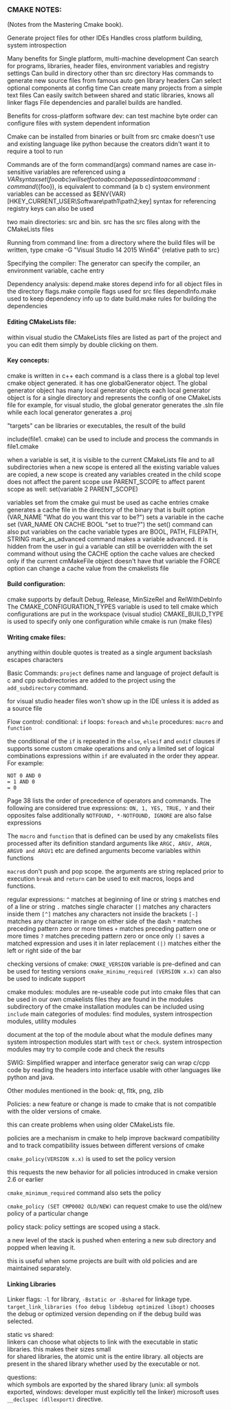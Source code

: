 ### CMAKE NOTES:
(Notes from the Mastering Cmake book).

Generate project files for other IDEs
Handles cross platform building, system introspection

Many benefits for Single platform, multi-machine development
Can search for programs, libraries, header files, environment variables and registry settings
Can build in directory other than src directory
Has commands to generate new source files from famous auto gen library headers
Can select optional components at config time
Can create many projects from a simple text files
Can easily switch between shared and static libraries, knows all linker flags
File dependencies and parallel builds are handled.

Benefits for cross-platform software dev:
can test machine byte order
can configure files with system dependent information

Cmake can be installed from binaries or built from src
cmake doesn't use and existing language like python because the creators didn't want it to require a tool to run

Commands are of the form command(args)
command names are case in-sensitive
variables are referenced using a ${VAR} syntax
set (foo a b c) will set foo to a b c
can be passed in to a command: command (${foo}), is equivalent to command (a b c)
system environment variables can be accessed as $ENV{VAR}
[HKEY_CURRENT_USER\\Software\\path1\\path2;key] syntax for referencing registry keys can
also be used

two main directories: src and bin. src has the src files along with the CMakeLists files

Running from command line:
from a directory where the build files will be written, type
cmake -G "Visual Studio 14 2015 Win64" {relative path to src}

Specifying the compiler:
The generator can specify the compiler, an environment variable, cache entry

Dependency analysis:
depend.make stores depend info for all object files in the directory
flags.make compile flags used for src files
dependInfo.make used to keep dependency info up to date
build.make rules for building the dependencies
 
#### Editing CMakeLists file:
within visual studio the CMakeLists files are listed as part of the project and you can edit them simply by double clicking on them.
 
#### Key concepts:
cmake is written in c++
each command is a class 
there is a global top level cmake object generated. it has one globalGenerator object.
The global generator object has many local generator objects
each local generator object is for a single directory and represents the config of one CMakeLists file
for example, for visual studio, the global generator generates the .sln file while each local generator generates a .proj

"targets" can be libraries or executables, the result of the build

include(file1. cmake) can be used to include and process the commands in file1.cmake

when a variable is set, it is visible to the current CMakeLists file and to all subdirectories
when a new scope is entered all the existing variable values are copied, a new scope is created
any variables created in the child scope does not affect the parent scope
use PARENT_SCOPE to affect parent scope as well: set(variable 2 PARENT_SCOPE)

variables set from the cmake gui must be used as cache entries
cmake generates a cache file in the directory of the binary that is built
option (VAR_NAME "What do you want this var to be?") sets a variable in the cache
set (VAR_NAME ON CACHE BOOL "set to true?") the set() command can also put variables on the cache
variable types are BOOL, PATH, FILEPATH, STRING
mark_as_advanced command makes a variable advanced. it is hidden from the user in gui
a variable can still be overridden with the set command without using the CACHE option
the cache values are checked only if the current cmMakeFile object doesn't have that variable
the FORCE option can change a cache value from the cmakelists file


#### Build configuration:
cmake supports by default Debug, Release, MinSizeRel and RelWithDebInfo
The CMAKE_CONFIGURATION_TYPES variable is used to tell cmake which configurations are put in the workspace (visual studio)
CMAKE_BUILD_TYPE is used to specify only one configuration while cmake is run (make files)


#### Writing cmake files:
anything within double quotes is treated as a single argument
backslash escapes characters

Basic Commands:
`project` defines name and language of project
default is c and cpp
subdirectories are added to the project using the `add_subdirectory` command.

for visual studio header files won't show up in the IDE unless it is added as a source file

Flow control:
conditional: `if`
loops: `foreach` and `while`
procedures: `macro` and `function`

the conditional of the `if` is repeated in the `else`, `elseif` and `endif` clauses
if supports some custom cmake operations and only a limited set of logical combinations
expressions within `if` are evaluated in the order they appear. For example:
```
NOT 0 AND 0
= 1 AND 0
= 0
```
Page 38 lists the order of precedence of operators and commands.
The following are considered true expressions: `ON, 1, YES, TRUE, Y` and their opposites false
additionally `NOTFOUND, *-NOTFOUND, IGNORE` are also false expressions

The `macro` and `function` that is defined can be used by any cmakelists files processed after its definition
standard arguments like `ARGC, ARGV, ARGN, ARGV0 and ARGV1` etc are defined
arguments become variables within functions

`macro`s don't push and pop scope. the arguments are string replaced prior to execution
`break` and `return` can be used to exit macros, loops and functions.

regular expressions:
`^` matches at beginning of line or string
`$` matches end of a line or string 
`.` matches single character
`[]` matches any characters inside them
`[^]` matches any characters not inside the brackets
`[-]` matches any character in range on either side of the dash
`*` matches preceding pattern zero or more times
`+` matches preceding pattern one or more times
`?` matches preceding pattern zero or once only
`()` saves a matched expression and uses it in later replacement
`(|)` matches either the left or right side of the bar

checking versions of cmake:
`CMAKE_VERSION` variable is pre-defined and can be used for testing versions
`cmake_minimu_required (VERSION x.x)` can also be used to indicate support

cmake modules:
modules are re-useable code put into cmake files that can be used in our own cmakelists files
they are found in the modules subdirectory of the cmake installation
modules can be included using `include`
main categories of modules: find modules, system introspection modules, utility modules

document at the top of the module about what the module defines
many system introspection modules start with `test` or `check`.
system introspection modules may try to compile code and check the results

SWIG: Simplified wrapper and interface generator
swig can wrap c/cpp code by reading the headers into interface usable with other languages like python and java.

Other modules mentioned in the book: qt, fltk, png, zlib

Policies:
a new feature or change is made to cmake that is not compatible with the older versions of cmake.
 
this can create problems when using older CMakeLists file. 

policies are a mechanism in cmake to help improve backward compatibility and to track compatibility issues between different versions of 
cmake

`cmake_policy(VERSION x.x)` is used to set the policy version

this requests the new behavior for all policies introduced in cmake version 2.6 or earlier

`cmake_minimum_required` command also sets the policy

`cmake_policy (SET CMP0002 OLD/NEW)` can request cmake to use the old/new policy of a particular change

policy stack:
policy settings are scoped using a stack.

a new level of the stack is pushed when entering a new sub directory and popped when leaving it.

this is useful when some projects are built with old policies and are maintained separately.


#### Linking Libraries

Linker flags: `-l` for library, `-Bstatic or -Bshared` for linkage type.  
`target_link_libraries (foo debug libdebug optimized libopt)` chooses the debug or optimized version depending on if the debug build was selected.  

static vs shared:  
linkers can choose what objects to link with the executable in static libraries. this makes their sizes small  
for shared libraries, the atomic unit is the entire library. all objects are present in the shared library whether used by the executable or not.  

questions:  
which symbols are exported by the shared library (unix: all symbols exported, windows: developer must explicitly tell the linker)
microsoft uses `__declspec (dllexport)` directive. 







